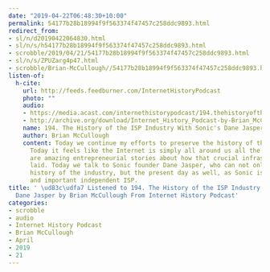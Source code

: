 ```yaml
---
date: "2019-04-22T06:48:30+10:00"
permalink: 54177b28b18994f9f563374f47457c258ddc9893.html
redirect_from:
- sl/n/d20190422064830.html
- sl/n/s/h54177b28b18994f9f563374f47457c258ddc9893.html
- scrobble/2019/04/21/54177b28b18994f9f563374f47457c258ddc9893.html
- sl/n/s/ZPUZarg4p47.html
- scrobble/Brian-McCullough//54177b28b18994f9f563374f47457c258ddc9893.html
listen-of:
  h-cite:
    url: http://feeds.feedburner.com/InternetHistoryPodcast
    photo: ""
    audio:
    - https://media.acast.com/internethistorypodcast/194.thehistoryoftheispindustrywithsonicsdanejasper/media.mp3
    - http://archive.org/download/Internet_History_Podcast-by-Brian_McCullough/194_The_History_of_the_ISP_Industry_With_Sonics_Dane_Jasper.mp3
    name: 194. The History of the ISP Industry With Sonic's Dane Jasper
    author: Brian McCullough
    content: Today we continue my efforts to preserve the history of the ISP industry.
      Today it feels like the Internet is simply all around us all the time, but there
      are amazing entrepreneurial stories about how that crucial infrastructure was
      laid. Today we talk to Sonic founder Dane Jasper, who can not only give us the
      history of the industry, but the present day as well, as Sonic is still a thriving
      and important independent ISP.
title: ' \ud83c\udfa7 Listened to 194. The History of the ISP Industry With Sonic''s
  Dane Jasper by Brian McCullough From Internet History Podcast'
categories:
- scrobble
- audio
- Internet History Podcast
- Brian McCullough
- April
- 2019
- 21
---
```


